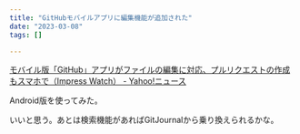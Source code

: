 ```yaml
---
title: "GitHubモバイルアプリに編集機能が追加された"
date: "2023-03-08"
tags: []

---
```


[モバイル版「GitHub」アプリがファイルの編集に対応、プルリクエストの作成もスマホで（Impress Watch） - Yahoo!ニュース](https://news.yahoo.co.jp/articles/28008c1c2305af0e709b69362497967ac9bd4d0a)

Android版を使ってみた。

いいと思う。あとは検索機能があればGitJournalから乗り換えられるかな。
